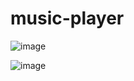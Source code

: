 # music-player

![image](https://user-images.githubusercontent.com/110045968/184797754-b7e3b289-153c-4e95-a081-de0515c7b793.png)

![image](https://user-images.githubusercontent.com/110045968/184797777-58531696-39e5-4372-bdb4-95dfc24a7d34.png)
